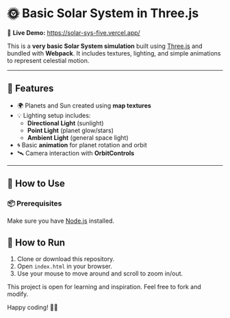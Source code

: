 # 🌞 Basic Solar System in Three.js

🔗 **Live Demo:** https://solar-sys-five.vercel.app/

This is a **very basic Solar System simulation** built using [Three.js](https://threejs.org/) and bundled with **Webpack**. It includes textures, lighting, and simple animations to represent celestial motion.

---

## 🚀 Features

- 🌍 Planets and Sun created using **map textures**
- 💡 Lighting setup includes:
  - **Directional Light** (sunlight)
  - **Point Light** (planet glow/stars)
  - **Ambient Light** (general space light)
- 🌀 Basic **animation** for planet rotation and orbit
- 🛰️ Camera interaction with **OrbitControls**

---

## 🧰 How to Use

### 📦 Prerequisites

Make sure you have [Node.js](https://nodejs.org/) installed.

## 🧪 How to Run

1. Clone or download this repository.
2. Open `index.html` in your browser.
3. Use your mouse to move around and scroll to zoom in/out.

This project is open for learning and inspiration. Feel free to fork and modify.

Happy coding! 🤖👾

